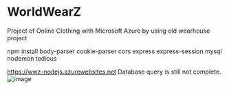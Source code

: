 # WorldWearZ
Project of Online Clothing with Microsoft Azure
by using old wearhouse project

npm install body-parser cookie-parser cors express express-session mysql nodemon tedious

https://wwz-nodejs.azurewebsites.net
Database query is still not complete.
![image](https://user-images.githubusercontent.com/81351757/148493302-fc591adc-c58e-45f6-8f61-16444beb6d48.png)
